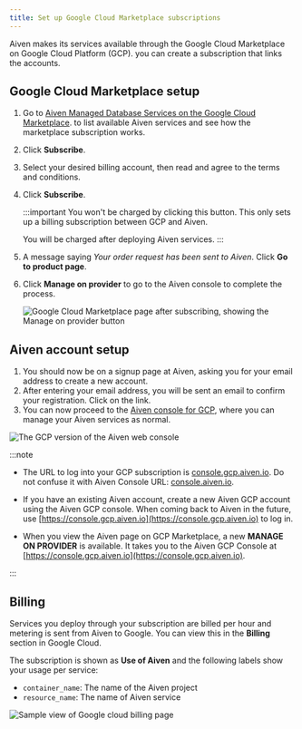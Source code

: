 ```yaml
---
title: Set up Google Cloud Marketplace subscriptions
---
```


Aiven makes its services available through the Google Cloud Marketplace on Google Cloud Platform (GCP). you can create a subscription that links the accounts.

## Google Cloud Marketplace setup

1.  Go to [Aiven Managed Database Services on the Google Cloud
    Marketplace](https://console.cloud.google.com/marketplace/product/aiven-public/aiven).
    to list available Aiven services and see how the marketplace subscription works.
1.  Click **Subscribe**.
1.  Select your desired billing account, then read and agree to the
    terms and conditions.
1.  Click **Subscribe**.

    :::important
     You won't be charged by clicking this button. This only
     sets up a billing subscription between GCP and Aiven.

     You will be charged after deploying Aiven services.
     :::

1.  A message saying _Your order request has been
    sent to Aiven_. Click **Go to product page**.
1.  Click **Manage on provider** to go to the Aiven console to complete the process.

    ![Google Cloud Marketplace page after subscribing, showing the **Manage on provider** button](/images/platform/howto/gcp-manage-on-provider.png)

## Aiven account setup

1.  You should now be on a signup page at Aiven, asking you for your
    email address to create a new account.
1.  After entering your email address, you will be sent an email to
    confirm your registration. Click on the link.
1.  You can now proceed to the [Aiven console for
    GCP](https://console.gcp.aiven.io/), where you can manage your Aiven
    services as normal.

![The GCP version of the Aiven web console](/images/platform/howto/gcp-console.png)

:::note

- The URL to log into your GCP subscription is [console.gcp.aiven.io](https://console.gcp.aiven.io).
  Do not confuse it with Aiven Console URL: [console.aiven.io](https://console.aiven.io).

- If you have an existing Aiven account, create a new Aiven GCP account using the
  Aiven GCP console. When coming back to Aiven in the future, use
  [https://console.gcp.aiven.io](https://console.gcp.aiven.io) to log in.

- When you view the Aiven page on GCP Marketplace,
  a new **MANAGE ON PROVIDER** is available. It takes
  you to the Aiven GCP Console at [https://console.gcp.aiven.io](https://console.gcp.aiven.io).

:::

## Billing

Services you deploy through your subscription are billed per hour and
metering is sent from Aiven to Google. You can view this in the
**Billing** section in Google Cloud.

The subscription is shown as **Use of Aiven** and the following labels
show your usage per service:

-   `container_name`: The name of the Aiven project
-   `resource_name`: The name of Aiven service

![Sample view of Google cloud billing page](/images/platform/howto/gcp-billing.png)
